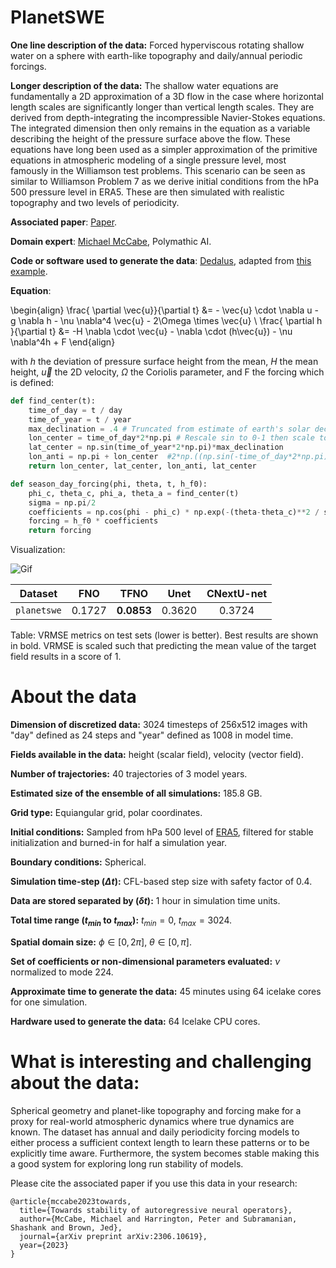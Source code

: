 # PlanetSWE

**One line description of the data:** Forced hyperviscous rotating shallow water on a sphere with earth-like topography and daily/annual periodic forcings.

**Longer description of the data:** The shallow water equations are fundamentally a 2D approximation of a 3D flow in the case where horizontal length scales are significantly longer than vertical length scales. They are derived from depth-integrating the incompressible Navier-Stokes equations. The integrated dimension then only remains in the equation as a variable describing the height of the pressure surface above the flow. These equations have long been used as a simpler approximation of the primitive equations in atmospheric modeling of a single pressure level, most famously in the Williamson test problems. This scenario can be seen as similar to Williamson Problem 7 as we derive initial conditions from the hPa 500 pressure level in ERA5. These are then simulated with realistic topography and two levels of periodicity.

**Associated paper**: [Paper](https://openreview.net/forum?id=RFfUUtKYOG).

**Domain expert**: [Michael McCabe](https://mikemccabe210.github.io/), Polymathic AI.

**Code or software used to generate the data**: [Dedalus](https://dedalus-project.readthedocs.io/en/latest/), adapted from [this example](https://dedalus-project.readthedocs.io/en/latest/pages/examples/ivp_sphere_shallow_water.html).

**Equation**:


\begin{align}
\frac{ \partial \vec{u}}{\partial t} &= - \vec{u} \cdot \nabla u - g \nabla h - \nu \nabla^4 \vec{u} - 2\Omega \times \vec{u} \\
\frac{ \partial h }{\partial t} &= -H \nabla \cdot \vec{u} - \nabla \cdot (h\vec{u}) - \nu \nabla^4h + F
\end{align}

with $h$ the deviation of pressure surface height from the mean, $H$ the mean height, $\vec{u}$ the 2D velocity, $\Omega$ the Coriolis parameter, and F the forcing which is defined:

```python
def find_center(t):
    time_of_day = t / day
    time_of_year = t / year
    max_declination = .4 # Truncated from estimate of earth's solar decline
    lon_center = time_of_day*2*np.pi # Rescale sin to 0-1 then scale to np.pi
    lat_center = np.sin(time_of_year*2*np.pi)*max_declination
    lon_anti = np.pi + lon_center  #2*np.((np.sin(-time_of_day*2*np.pi)+1) / 2)*pi
    return lon_center, lat_center, lon_anti, lat_center

def season_day_forcing(phi, theta, t, h_f0):
    phi_c, theta_c, phi_a, theta_a = find_center(t)
    sigma = np.pi/2
    coefficients = np.cos(phi - phi_c) * np.exp(-(theta-theta_c)**2 / sigma**2)
    forcing = h_f0 * coefficients
    return forcing
```

Visualization:

![Gif](https://users.flatironinstitute.org/~polymathic/data/the_well/datasets/planetswe/gif/planetswe.gif)

| Dataset    | FNO | TFNO  | Unet | CNextU-net
|:-:|:-:|:-:|:-:|:-:|
| `planetswe`  | 0.1727| $\mathbf{0.0853}$ | 0.3620 | 0.3724|

Table: VRMSE metrics on test sets (lower is better). Best results are shown in bold. VRMSE is scaled such that predicting the mean value of the target field results in a score of 1.

# About the data

**Dimension of discretized data:** 3024 timesteps of 256x512 images with "day" defined as 24 steps and "year" defined as 1008 in model time.

**Fields available in the data:** height (scalar field), velocity (vector field).

**Number of trajectories:** 40 trajectories of 3 model years.

**Estimated size of the ensemble of all simulations:** 185.8 GB.

**Grid type:** Equiangular grid, polar coordinates.

**Initial conditions:** Sampled from hPa 500 level of [ERA5](https://rmets.onlinelibrary.wiley.com/doi/10.1002/qj.3803), filtered for stable initialization and burned-in for half a simulation year.

**Boundary conditions:** Spherical.

**Simulation time-step ($\Delta t$):** CFL-based step size with safety factor of 0.4.

**Data are stored separated by ($\delta t$):** 1 hour in simulation time units.

**Total time range ($t_{min}$ to $t_{max}$):** $t_{min} = 0$, $t_{max} = 3024$.

**Spatial domain size:** $\phi \in [0, 2 \pi]$, $\theta \in [0, \pi]$.

**Set of coefficients or non-dimensional parameters evaluated:** $\nu$ normalized to mode 224.

**Approximate time to generate the data:** 45 minutes using 64 icelake cores for one simulation.

**Hardware used to generate the data:** 64 Icelake CPU cores.

# What is interesting and challenging about the data:

Spherical geometry and planet-like topography and forcing make for a proxy for real-world atmospheric dynamics where true dynamics are known. The dataset has annual and daily periodicity forcing models to either process a sufficient context length to learn these patterns or to be explicitly time aware. Furthermore, the system becomes stable making this a good system for exploring long run stability of models.

Please cite the associated paper if you use this data in your research:

```
@article{mccabe2023towards,
  title={Towards stability of autoregressive neural operators},
  author={McCabe, Michael and Harrington, Peter and Subramanian, Shashank and Brown, Jed},
  journal={arXiv preprint arXiv:2306.10619},
  year={2023}
}
```
